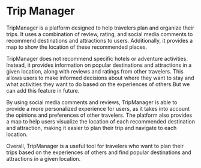 # Trip Manager
TripManager is a platform designed to help travelers plan and organize their trips. It uses a combination of review, rating, and social media comments to recommend destinations and attractions to users. Additionally, it provides a map to show the location of these recommended places.

TripManager does not recommend specific hotels or adventure activities. Instead, it provides information on popular destinations and attractions in a given location, along with reviews and ratings from other travelers. This allows users to make informed decisions about where they want to stay and what activities they want to do based on the experiences of others.But we can add this feature in future.

By using social media comments and reviews, TripManager is able to provide a more personalized experience for users, as it takes into account the opinions and preferences of other travelers. The platform also provides a map to help users visualize the location of each recommended destination and attraction, making it easier to plan their trip and navigate to each location.

Overall, TripManager is a useful tool for travelers who want to plan their trips based on the experiences of others and find popular destinations and attractions in a given location.
